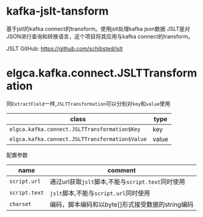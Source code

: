 # kafka-jslt-tansform

基于jstl的kafka connect的transform。使用jstl处理kafka json数据
JSLT是对JSON进行查询和转换语言，这个项目将其应用与kafka connect的transform。

JSLT GitHub: https://github.com/schibsted/jslt

# elgca.kafka.connect.JSLTTransformation

同`ExtractField`一样,`JSLTTransformation`可以分别对`key`和`value`使用

| class | type |
| --- | --- |
|`elgca.kafka.connect.JSLTTransformation$Key`| key|
|`elgca.kafka.connect.JSLTTransformation$Value`| value|

配置参数

| name | comment |
| --- | --- |
| `script.url` | 通过url获取`jslt`脚本,不能与`script.text`同时使用 |
| `script.text` | `jslt`脚本,不能与`script.url`同时使用 |
| `charset` | 编码，脚本编码和以byte[]形式接受数据的string编码 |

